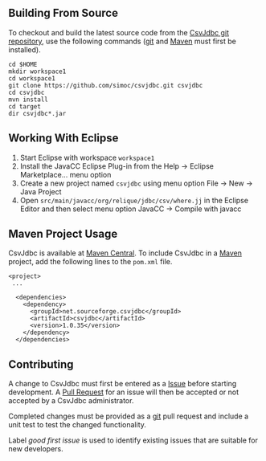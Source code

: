 ## Building From Source

To checkout and build the latest source code from the
[CsvJdbc git repository](https://github.com/simoc/csvjdbc.git),
use the following commands ([git](http://git-scm.com/) and
[Maven](http://maven.apache.org/) must first be installed).

    cd $HOME
    mkdir workspace1
    cd workspace1
    git clone https://github.com/simoc/csvjdbc.git csvjdbc
    cd csvjdbc
    mvn install
    cd target
    dir csvjdbc*.jar

## Working With Eclipse

1. Start Eclipse with workspace `workspace1`
2. Install the JavaCC Eclipse Plug-in from the Help ->
Eclipse Marketplace... menu option
3. Create a new project named `csvjdbc` using menu option
File -> New -> Java Project
4. Open `src/main/javacc/org/relique/jdbc/csv/where.jj` in the Eclipse
Editor and then select menu option JavaCC -> Compile with javacc

## Maven Project Usage

CsvJdbc is available at [Maven Central](http://search.maven.org/).
To include CsvJdbc in a [Maven](http://maven.apache.org/) project,
add the following lines to the `pom.xml` file.

    <project>
     ...
    
      <dependencies>
        <dependency>
          <groupId>net.sourceforge.csvjdbc</groupId>
          <artifactId>csvjdbc</artifactId>
          <version>1.0.35</version>
        </dependency>
      </dependencies>

## Contributing

A change to CsvJdbc must first be entered as a
[Issue](https://github.com/simoc/csvjdbc/issues)
before starting development.
A [Pull Request](https://github.com/simoc/csvjdbc/pulls)
for an issue will then be accepted or not
accepted by a CsvJdbc administrator.

Completed changes must be provided as a [git](http://www.git-scm.com)
pull request and include
a unit test to test the changed functionality.

Label *good first issue* is used to identify existing
issues that are suitable for new developers.
